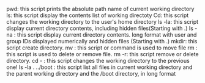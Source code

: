 pwd: this script prints the absolute path name of current working directory
ls: this script display the contents list of working directoty
Cd: this script changes the working directory to the user's home directory
ls -la: this script display current directory contents, including hidden files(Starting with .)
ls -na : this script display current directory contents. long format with user and group IDs displayed numerically and hidden files (Starting with .)
mkdir:  this script create directory.
mv : this script or command is used to move file
rm : this script is used to delete or remove file.
rm -r: this script remove or delete directory.
cd - : this script changes the working directory to the previous one!
ls -la . ../boot : this script list all files in current working directory and the parent working directory and the /boot directory, in long format